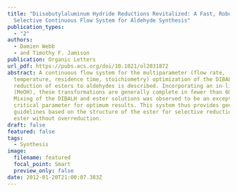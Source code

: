 ```yaml
---
title: "Diisobutylaluminum Hydride Reductions Revitalized: A Fast, Robust, and
  Selective Continuous Flow System for Aldehyde Synthesis"
publication_types:
  - "2"
authors:
  - Damien Webb
  - and Timothy F. Jamison
publication: Organic Letters
url_pdf: https://pubs.acs.org/doi/10.1021/ol2031872
abstract: A continuous flow system for the multiparameter (flow rate,
  temperature, residence time, stoichiometry) optimization of the DIBALH
  reduction of esters to aldehydes is described. Incorporating an in-line quench
  (MeOH), these transformations are generally complete in fewer than 60 s.
  Mixing of the DIBALH and ester solutions was observed to be an exceptionally
  critical parameter for optimum results. This system thus provides general
  guidelines based on the structure of the ester for selective reduction of an
  ester without overreduction.
draft: false
featured: false
tags:
  - Synthesis
image:
  filename: featured
  focal_point: Smart
  preview_only: false
date: 2012-01-20T21:00:07.383Z
---
```

